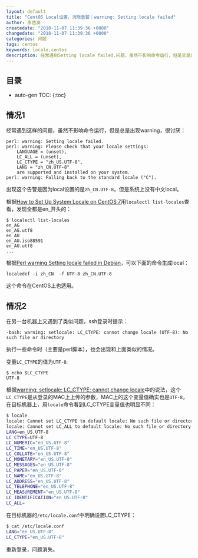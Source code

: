 ```yaml
---
layout: default
title: "CentOS Local设置，消除告警：warning: Setting locale failed"
author: 李佶澳
createdate: "2018-11-07 11:39:36 +0800"
changedate: "2018-11-07 11:39:36 +0800"
categories: 问题
tags: centos
keywords: locale,centos
description: 经常遇到Setting locale failed.问题，虽然不影响命令运行，但是总是出现warning，比较烦：
---
```


## 目录
* auto-gen TOC:
{:toc}

## 情况1

经常遇到这样的问题，虽然不影响命令运行，但是总是出现warning，很讨厌：

	perl: warning: Setting locale failed.
	perl: warning: Please check that your locale settings:
		LANGUAGE = (unset),
		LC_ALL = (unset),
		LC_CTYPE = "zh_US.UTF-8",
		LANG = "zh_CN.UTF-8"
		are supported and installed on your system.
	perl: warning: Falling back to the standard locale ("C").

出现这个告警是因为local设置的是`zh_CN.UTF-8`，但是系统上没有中文local。

根据[How to Set Up System Locale on CentOS 7](https://www.rosehosting.com/blog/how-to-set-up-system-locale-on-centos-7/)用`localectl list-locales`查看，发现全都是en_开头的：

	$ localectl list-locales
	en_AG
	en_AG.utf8
	en_AU
	en_AU.iso88591
	en_AU.utf8
	...

根据[Perl warning Setting locale failed in Debian](https://www.thomas-krenn.com/en/wiki/Perl_warning_Setting_locale_failed_in_Debian#Generating_locales)，可以下面的命令生成local：

	localedef -i zh_CN  -f UTF-8 zh_CN.UTF-8

这个命令在CentOS上也适用。

## 情况2

在另一台机器上又遇到了类似问题，ssh登录时提示：

	-bash: warning: setlocale: LC_CTYPE: cannot change locale (UTF-8): No such file or directory

执行一些命令时（主要是perl脚本），也会出现和上面类似的情况。

变量`LC_CTYPE`的值为`UTF-8`:

	$ echo $LC_CTYPE
	UTF-8

根据[warning: setlocale: LC_CTYPE: cannot change locale](https://blog.csdn.net/aca_jingru/article/details/45557027)中的说法，这个`LC_CTYPE`是从登录的MAC上上传的参数，MAC上的这个变量值确实也是`UTF-8`，在目标机器上，用`locale`命令看到LC_CTYPE变量值也明显不同：

```bash
$ locale
locale: Cannot set LC_CTYPE to default locale: No such file or directory
locale: Cannot set LC_ALL to default locale: No such file or directory
LANG=en_US.UTF-8
LC_CTYPE=UTF-8
LC_NUMERIC="en_US.UTF-8"
LC_TIME="en_US.UTF-8"
LC_COLLATE="en_US.UTF-8"
LC_MONETARY="en_US.UTF-8"
LC_MESSAGES="en_US.UTF-8"
LC_PAPER="en_US.UTF-8"
LC_NAME="en_US.UTF-8"
LC_ADDRESS="en_US.UTF-8"
LC_TELEPHONE="en_US.UTF-8"
LC_MEASUREMENT="en_US.UTF-8"
LC_IDENTIFICATION="en_US.UTF-8"
LC_ALL=
```

在目标机器的`/etc/locale.conf`中明确设置LC_CTYPE：

```bash
$ cat /etc/locale.conf
LANG="en_US.UTF-8"
LC_CTYPE="en_US.UTF-8"
```

重新登录，问题消失。
